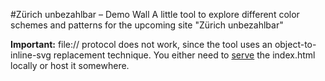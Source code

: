 #Zürich unbezahlbar – Demo Wall 
A little tool to explore different color schemes and patterns for the upcoming site "Zürich unbezahlbar"

**Important:** file:// protocol does not work, since the tool uses an object-to-inline-svg replacement technique.
You either need to [serve](https://www.npmjs.com/package/serve) the index.html locally or host it somewhere.
